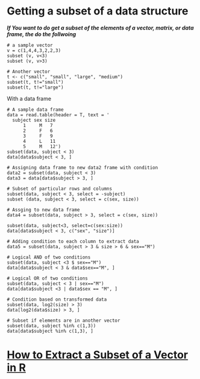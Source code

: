 # Getting a subset of a data structure
***If You want to do get a subset of the elements of a vector, matrix, or data frame, the do the follwoing***

```
# a sample vector
v = c(1,4,4,3,2,2,3)
subset (v, v<3)
subset (v, v>3)

# Another vector
t <- c("small", "small", "large", "medium")
subset(t, t!="small")
subset(t, t!="large")
```

With a data frame
```
# A sample data frame
data = read.table(header = T, text = '
  subject sex size
      1     M   7
      2     F   6
      3     F   9
      4     L   11
      5     M   12')
subset(data, subject < 3)
data[data$subject < 3, ]

# Assigning data frame to new data2 frame with condition
data2 = subset(data, subject < 3)
data3 = data[data$subject > 3, ]

# Subset of particular rows and columns
subset(data, subject < 3, select = -subject)
subset (data, subject < 3, select = c(sex, size))

# Assging to new data frame
data4 = subset(data, subject > 3, select = c(sex, size))

subset(data, subject<3, select=c(sex:size))
data[data$subject < 3, c("sex", "size")]

# Adding condition to each column to extract data 
data5 = subset(data, subject > 3 & size > 6 & sex=="M")

# Logical AND of two conditions
subset(data, subject <3 $ sex=="M")
data[data$subject < 3 & data$sex=="M", ]

# Logical OR of two conditions
subset(data, subject < 3 | sex=="M")
data[data$subject <3 | data$sex == "M", ]

# Condition based on transformed data
subset(data, log2(size) > 3)
data[log2(data$size) > 3, ]

# Subset if elements are in another vector
subset(data, subject %in% c(1,3))
data[data$subject %in% c(1,3), ]
```
# [How to Extract a Subset of a Vector in R](https://www.dummies.com/programming/r/how-to-extract-a-subset-of-a-vector-in-r/?keyword=vector%20in%20R&index=2&isSearch=1)






